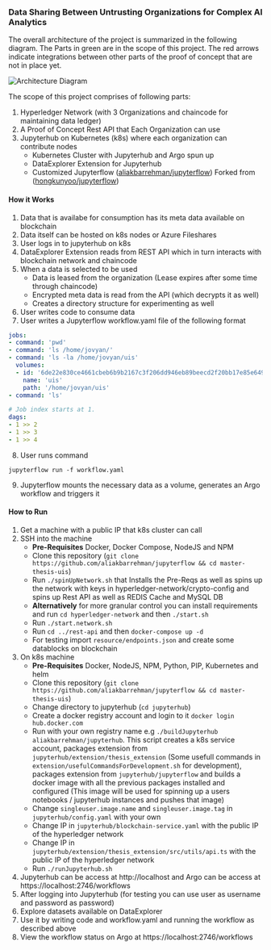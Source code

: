 ### Data Sharing Between Untrusting Organizations for Complex AI Analytics

The overall architecture of the project is summarized in the following diagram. The Parts in green are in the scope of this project. The red arrows indicate integrations between other parts of the proof of concept that are not in place yet.

![Architecture Diagram](https://github.com/aliakbarrehman/master-thesis-uis/blob/master/resources/Overview.jpg?raw=true)

The scope of this project comprises of following parts:
1. Hyperledger Network (with 3 Organizations and chaincode for maintaining data ledger)
2. A Proof of Concept Rest API that Each Organization can use
3. Jupyterhub on Kubernetes (k8s) where each organization can contribute nodes
    * Kubernetes Cluster with Jupyterhub and Argo spun up
    * DataExplorer Extension for Jupyterhub
    * Customized Jupyterflow ([aliakbarrehman/jupyterflow](https://github.com/aliakbarrehman/jupyterflow)) Forked from ([hongkunyoo/jupyterflow](https://github.com/hongkunyoo/jupyterflow))

#### How it Works
1. Data that is availabe for consumption has its meta data available on blockchain
2. Data itself can be hosted on k8s nodes or Azure Fileshares
3. User logs in to jupyterhub on k8s
4. DataExplorer Extension reads from REST API which in turn interacts with blockchain network and chaincode
5. When a data is selected to be used
    * Data is leased from the organization (Lease expires after some time through chaincode)
    * Encrypted meta data is read from the API (which decrypts it as well)
    * Creates a directory structure for experimenting as well
6. User writes code to consume data
7. User writes a Jupyterflow workflow.yaml file of the following format
```yaml
jobs:
- command: 'pwd' 
- command: 'ls /home/jovyan/'
- command: 'ls -la /home/jovyan/uis'
  volumes:
  - id: '6de22e830ce4661cbeb6b9b2167c3f206dd946eb89beecd2f20bb17e85e64995'
    name: 'uis'
    path: '/home/jovyan/uis'
- command: 'ls'

# Job index starts at 1.
dags:
- 1 >> 2
- 1 >> 3
- 1 >> 4
```
8. User runs command
```shell
jupyterflow run -f workflow.yaml
```
9. Jupyterflow mounts the necessary data as a volume, generates an Argo workflow and triggers it

#### How to Run
1. Get a machine with a public IP that k8s cluster can call
2. SSH into the machine
    * **Pre-Requisites** Docker, Docker Compose, NodeJS and NPM
    * Clone this repository (`git clone https://github.com/aliakbarrehman/jupyterflow && cd master-thesis-uis`)
    * Run `./spinUpNetwork.sh` that Installs the Pre-Reqs as well as spins up the network with keys in hyperledger-network/crypto-config and spins up Rest API as well as REDIS Cache and MySQL DB
    * **Alternatively** for more granular control you can install requirements and run `cd hyperledger-network` and then `./start.sh`
    * Run `./start.network.sh`
    * Run `cd ../rest-api` and then `docker-compose up -d`
    * For testing import `resource/endpoints.json` and create some datablocks on blockchain
3. On k8s machine
    * **Pre-Requisites** Docker, NodeJS, NPM, Python, PIP, Kubernetes and helm
    * Clone this repository (`git clone https://github.com/aliakbarrehman/jupyterflow && cd master-thesis-uis`)
    * Change directory to jupyterhub (`cd jupyterhub`)
    * Create a docker registry account and login to it `docker login hub.docker.com`
    * Run with your own registry name e.g `./buildJupyterhub aliakbarrehman/jupyterhub`. This script creates a k8s service account, packages extension from `jupyterhub/extension/thesis_extension` (Some usefull commands in `extension/usefulCommandsForDevelopment.sh` for development), packages extension from `jupyterhub/jupyterflow` and builds a docker image with all the previous packages installed and configured (This image will be used for spinning up a users notebooks / jupyterhub instances and pushes that image)
    * Change `singleuser.image.name` and `singleuser.image.tag` in `jupyterhub/config.yaml` with your own
    * Change IP in `jupyterhub/blockchain-service.yaml` with the public IP of the hyperledger network
    * Change IP in `jupyterhub/extension/thesis_extension/src/utils/api.ts` with the public IP of the hyperledger network
    * Run `./runJupyterhub.sh`
4. Jupyterhub can be access at http://localhost and Argo can be access at https://localhost:2746/workflows
5. After logging into Jupyterhub (for testing you can use user as username and password as password)
6. Explore datasets available on DataExplorer
7. Use it by writing code and workflow.yaml and running the workflow as described above
8. View the workflow status on Argo at https://localhost:2746/workflows
